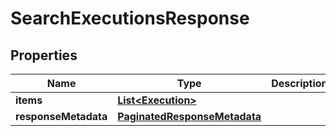 

# SearchExecutionsResponse


## Properties

Name | Type | Description | Notes
------------ | ------------- | ------------- | -------------
**items** | [**List&lt;Execution&gt;**](Execution.md) |  |  [optional]
**responseMetadata** | [**PaginatedResponseMetadata**](PaginatedResponseMetadata.md) |  |  [optional]



